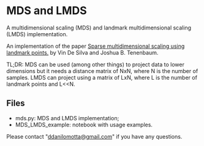 # MDS and LMDS
A multidimensional scaling (MDS) and landmark multidimensional scaling (LMDS) implementation.

An implementation of the paper [Sparse multidimensional scaling using landmark points.](http://graphics.stanford.edu/courses/cs468-05-winter/Papers/Landmarks/Silva_landmarks5.pdf) by Vin De Silva and Joshua B. Tenenbaum.

TL;DR: MDS can be used (among other things) to project data to lower dimensions but it needs a distance matrix of NxN, where N is the number of samples. LMDS can project using a matrix of LxN, where L is the number of landmark points and L<<N.

## Files
* mds.py: MDS and LMDS implementation;
* MDS_LMDS_example: notebook with usage examples.

Please contact "ddanilomotta@gmail.com" if you have any questions.